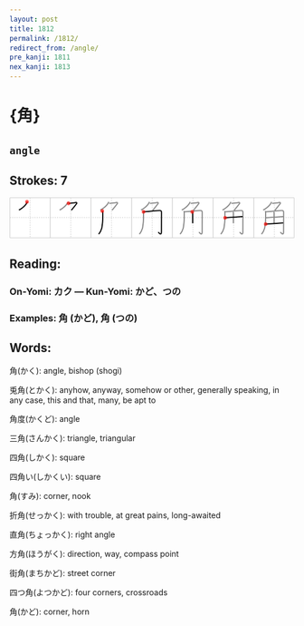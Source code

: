 ```yaml
---
layout: post
title: 1812
permalink: /1812/
redirect_from: /angle/
pre_kanji: 1811
nex_kanji: 1813
---
```


# {角}

## `angle`

## Strokes: 7

<div class="stroke"><img src="../images/E8A792.png" /></div>

## Reading:

### On-Yomi: カク &mdash; Kun-Yomi: かど、つの

### Examples: 角 (かど), 角 (つの)

## Words:

角(かく): angle, bishop (shogi)

兎角(とかく): anyhow, anyway, somehow or other, generally speaking, in any case, this and that, many, be apt to

角度(かくど): angle

三角(さんかく): triangle, triangular

四角(しかく): square

四角い(しかくい): square

角(すみ): corner, nook

折角(せっかく): with trouble, at great pains, long-awaited

直角(ちょっかく): right angle

方角(ほうがく): direction, way, compass point

街角(まちかど): street corner

四つ角(よつかど): four corners, crossroads

角(かど): corner, horn
